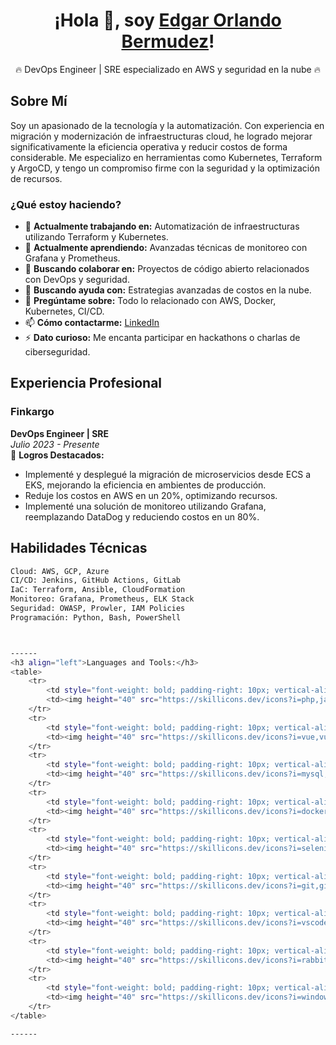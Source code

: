<div align="center">
  <h1>¡Hola 👋, soy <a href="https://www.linkedin.com/in/edgarorlandobermudez/">Edgar Orlando Bermudez</a>!</h1>
  <p>🔥 DevOps Engineer | SRE especializado en AWS y seguridad en la nube 🔥</p>
</div>

## Sobre Mí
Soy un apasionado de la tecnología y la automatización. Con experiencia en migración y modernización de infraestructuras cloud, he logrado mejorar significativamente la eficiencia operativa y reducir costos de forma considerable. Me especializo en herramientas como Kubernetes, Terraform y ArgoCD, y tengo un compromiso firme con la seguridad y la optimización de recursos.

### ¿Qué estoy haciendo?
- 🔭 **Actualmente trabajando en:** Automatización de infraestructuras utilizando Terraform y Kubernetes.
- 🌱 **Actualmente aprendiendo:** Avanzadas técnicas de monitoreo con Grafana y Prometheus.
- 👯 **Buscando colaborar en:** Proyectos de código abierto relacionados con DevOps y seguridad.
- 🤔 **Buscando ayuda con:** Estrategias avanzadas de costos en la nube.
- 💬 **Pregúntame sobre:** Todo lo relacionado con AWS, Docker, Kubernetes, CI/CD.
- 📫 **Cómo contactarme:** [LinkedIn](https://www.linkedin.com/in/edgarorlandobermudez/)
- ⚡ **Dato curioso:** Me encanta participar en hackathons o charlas de ciberseguridad.

## Experiencia Profesional

### Finkargo
**DevOps Engineer | SRE**  
*Julio 2023 - Presente*  
🚀 **Logros Destacados:**
- Implementé y desplegué la migración de microservicios desde ECS a EKS, mejorando la eficiencia en ambientes de producción.
- Reduje los costos en AWS en un 20%, optimizando recursos.
- Implementé una solución de monitoreo utilizando Grafana, reemplazando DataDog y reduciendo costos en un 80%.

## Habilidades Técnicas
```bash
Cloud: AWS, GCP, Azure
CI/CD: Jenkins, GitHub Actions, GitLab
IaC: Terraform, Ansible, CloudFormation
Monitoreo: Grafana, Prometheus, ELK Stack
Seguridad: OWASP, Prowler, IAM Policies
Programación: Python, Bash, PowerShell



------
<h3 align="left">Languages and Tools:</h3>
<table>
    <tr>
        <td style="font-weight: bold; padding-right: 10px; vertical-align: center; border: none;">Backend:</td>
        <td><img height="40" src="https://skillicons.dev/icons?i=php,java,cs,net,python,laravel,spring,maven,hibernate,nodejs,fastapi,flask,express,nginx,vite"/></td>
    </tr>
    <tr>
        <td style="font-weight: bold; padding-right: 10px; vertical-align: center;">Frontend:</td>
        <td><img height="40" src="https://skillicons.dev/icons?i=vue,vuetify,react,mui,bootstrap,html,css,sass,js,ts,figma"/></td>
    </tr>
    <tr>
        <td style="font-weight: bold; padding-right: 10px; vertical-align: center; border: none;">Database:</td>
        <td><img height="40" src="https://skillicons.dev/icons?i=mysql,postgresql,mongodb,elasticsearch"/></td>
    </tr>
    <tr>
        <td style="font-weight: bold; padding-right: 10px; vertical-align: center; border: none;">DevOps:</td>
        <td><img height="40" src="https://skillicons.dev/icons?i=docker,kubernetes,gcp,terraform,jenkins,githubactions,gitlarun"/></td>
    </tr>
    <tr>
        <td style="font-weight: bold; padding-right: 10px; vertical-align: center; border: none;">Automated test:</td>
        <td><img height="40" src="https://skillicons.dev/icons?i=selenium,jest,pytest,phpunit"/></td>
    </tr>
    <tr>
        <td style="font-weight: bold; padding-right: 10px; vertical-align: center; border: none;">Version Control:</td>
        <td><img height="40" src="https://skillicons.dev/icons?i=git,github,gitlab,bitbucket"/></td>
    </tr>
    <tr>
        <td style="font-weight: bold; padding-right: 10px; vertical-align: center; border: none;">Ides:</td>
        <td><img height="40" src="https://skillicons.dev/icons?i=vscode,phpstorm,eclipse,visualstudio,webstorm,sublime"/></td>
    </tr>
    <tr>
        <td style="font-weight: bold; padding-right: 10px; vertical-align: center; border: none;">Other Tools:</td>
        <td><img height="40" src="https://skillicons.dev/icons?i=rabbitmq,grafana,bash"/></td>
    </tr>
    <tr>
        <td style="font-weight: bold; padding-right: 10px; vertical-align: center; border: none;">Operating Systems:</td>
        <td><img height="40" src="https://skillicons.dev/icons?i=windows,ubuntu,debian,alpine"/></td>
    </tr>
</table>

------
